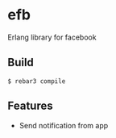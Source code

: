 efb
=====

Erlang library for facebook

Build
-----

    $ rebar3 compile

Features
--------

- Send notification from app
